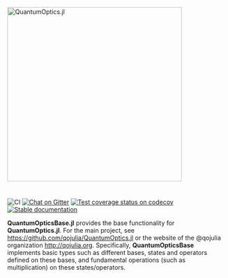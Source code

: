 <img src="https://github.com/qojulia/QuantumOptics.jl-website/blob/master/src/images/logo.png" alt="QuantumOptics.jl" width="400">

#

![CI](https://github.com/qojulia/QuantumOpticsBase.jl/workflows/CI/badge.svg) [![Chat on Gitter][gitter-img]][gitter-url] [![Test coverage status on codecov][codecov-img]][codecov-url] [![Stable documentation][docs-img]][docs-url]

**QuantumOpticsBase.jl** provides the base functionality for **QuantumOptics.jl**. For the main project, see https://github.com/qojulia/QuantumOptics.jl or the website of the @qojulia organization http://qojulia.org. Specifically, **QuantumOpticsBase** implements basic types such as different bases, states and operators defined on these bases, and fundamental operations (such as multiplication) on these states/operators.

[codecov-url]: https://codecov.io/gh/qojulia/QuantumOpticsBase.jl
[codecov-img]: https://codecov.io/gh/qojulia/QuantumOpticsBase.jl/branch/master/graph/badge.svg

[gitter-url]: https://gitter.im/QuantumOptics-jl/Lobby
[gitter-img]: https://img.shields.io/gitter/room/nwjs/nw.js.svg

[docs-url]: https://qojulia.github.io/QuantumOpticsBase.jl/latest
[docs-img]: https://img.shields.io/badge/docs-latest-blue.svg

[version-url]: https://github.com/qojulia/QuantumOpticsBase.jl/releases
[version-img]: https://img.shields.io/github/release/qojulia/QuantumOpticsBase.jl.svg
